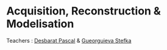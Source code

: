 # Acquisition, Reconstruction & Modelisation #

Teachers : [Desbarat Pascal](http://dept-info.labri.fr/~desbarat/ARM) & [Gueorguieva Stefka]()
